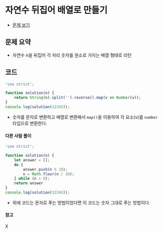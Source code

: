 # 자연수 뒤집어 배열로 만들기

- [문제 보기](https://programmers.co.kr/learn/courses/30/lessons/12932?language=javascript)

## 문제 요약

- 자연수 n을 뒤집어 각 자리 숫자를 원소로 가지는 배열 형태로 리턴

## 코드

```javascript
'use strict';

function solution(n) {
    return String(n).split('').reverse().map(v => Number(v));
}
console.log(solution(12345));
```

- 숫자를 문자로 변환하고 배열로 변환해서 `map()`을 이용하여 각 요소(v)를 `number` 타입으로 변환한다.

#### 다른 사람 풀이

```javascript
'use strict';

function solution(n) {
    let answer = [];
    do {
        answer.push(n % 10);
        n = Math.floor(n / 10);
    } while (n > 0);
    return answer
}
console.log(solution(12345));
```

- 위에 코드는 문자로 푸는 방법이었다면 이 코드는 숫자 그대로 푸는 방법이다.

#### 참고
X
